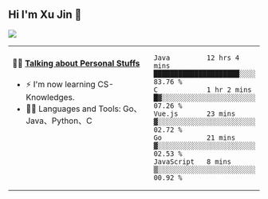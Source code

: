 
## Hi I'm Xu Jin 👋
![](https://komarev.com/ghpvc/?username=jiayouxujin&color=brightgreen&label=PROFILE+VIEWS)



<table align="center">
<tr>
<td valign="top" width="60%">

#### 🏋️‍♀️ <a href="https://github.com/jiayouxujin" target="_blank">Talking about Personal Stuffs</a>
<!-- recent_releases starts -->

- ⚡  I'm now learning CS-Knowledges.  
- 🏊‍♂️ Languages and Tools: Go、Java、Python、C
<!-- recent_releases ends -->
</td>
<td>
 
<!--START_SECTION:waka-->
```text
Java         12 hrs 4 mins   █████████████████████░░░░   83.76 % 
C            1 hr 2 mins     █▓░░░░░░░░░░░░░░░░░░░░░░░   07.26 % 
Vue.js       23 mins         ▓░░░░░░░░░░░░░░░░░░░░░░░░   02.72 % 
Go           21 mins         ▓░░░░░░░░░░░░░░░░░░░░░░░░   02.53 % 
JavaScript   8 mins          ▒░░░░░░░░░░░░░░░░░░░░░░░░   00.92 % 
```
<!--END_SECTION:waka-->
 
</td>
</tr>
</table>





